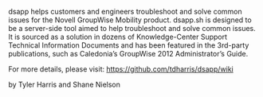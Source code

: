 dsapp helps customers and engineers troubleshoot and solve common issues for the Novell GroupWise Mobility product. dsapp.sh is designed to be a server-side tool aimed to help troubleshoot and solve common issues. It is sourced as a solution in dozens of Knowledge-Center Support Technical Information Documents and has been featured in the 3rd-party publications, such as Caledonia’s GroupWise 2012 Administrator’s Guide.

For more details, please visit:
https://github.com/tdharris/dsapp/wiki

by Tyler Harris and Shane Nielson
